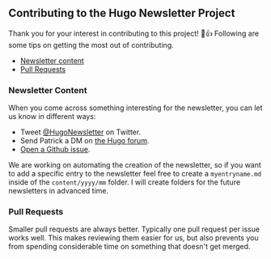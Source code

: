 ## Contributing to the Hugo Newsletter Project

Thank you for your interest in contributing to this project! :tada::+1: Following are some tips on getting the most out of contributing.

- [Newsletter content](#newsletter-content)
- [Pull Requests](#pull-requests)

### Newsletter Content

When you come across something interesting for the newsletter, you can let us know in different ways:

- Tweet [@HugoNewsletter](https://twitter.com/HugoNewsletter) on Twitter.
- Send Patrick a DM on [the Hugo forum](https://discourse.gohugo.io/u/davidsneighbour).
- [Open a Github issue](https://github.com/davidsneighbour/hugonewsletter.com/issues/new).

We are working on automating the creation of the newsletter, so if you want to add a specific entry to the newsletter feel free to create a `myentryname.md` inside of the `content/yyyy/mm` folder. I will create folders for the future newsletters in advanced time.

### Pull Requests

Smaller pull requests are always better. Typically one pull request per issue works well. This makes reviewing them easier for us, but also prevents you from spending considerable time on something that doesn't get merged.
